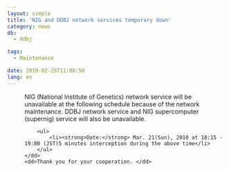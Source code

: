 ```yaml
---
layout: simple
title: 'NIG and DDBJ network services temporary down'
category: news
db:
  - ddbj

tags:
  - Maintenance

date: 2010-02-25T11:08:50
lang: en
---
```


<dl>
    <dd>NIG (National Institute of Genetics) network service will be unavailable at the following schedule because of the network maintenance. DDBJ network service and NIG supercomputer (supernig) service will also be unavailable.

        <ul>
            <li><strong>Date:</strong> Mar. 21(Sun), 2010 at 18:15 - 19:00 (JST)5 minutes interception during the above time</li>
        </ul>
    </dd>
    <dd>Thank you for your cooperation. </dd>
</dl>

